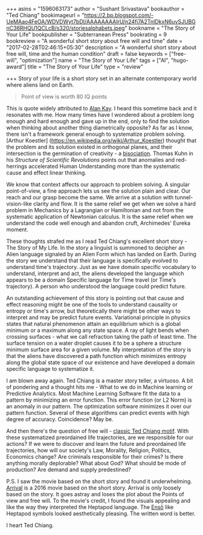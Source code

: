 +++
asins = "1596063173"
author = "Sushant Srivastava"
bookauthor = "Ted Chiang"
bookimageurl = "https://2.bp.blogspot.com/-UeMAao4FeOA/WDVDWyt7bDI/AAAAAAAAIrU/n24fi7A2TnIDkxN6uvSJUBGnC36RHQU1QCLcB/s320/storiesalphabets.jpeg"
bookname = "The Story of Your Life"
bookpublisher = "Subterranean Press"
bookrating = 9
bookreview = "A wonderful short story about free will and time"
date = "2017-02-28T02:46:15+05:30"
description = "A wonderful short story about free will, time and the human condition"
draft = false
keywords = ["free-will", "optimization"]
name = "The Story of Your Life"
tags = ["AI", "hugo-award"]
title = "The Story of Your Life"
type = "review"

+++
Story of your life is a short story set in an alternate contemporary world where
aliens land on Earth.

> Point of view is worth 80 IQ points

This is quote widely attributed to [Alan Kay](https://en.wikipedia.org/wiki/Alan_Kay). I heard this sometime
back and it resonates with me. How many times have I wondered about a problem
long enough and hard enough and gave up in the end, only to find the solution
when thinking about another thing diametrically opposite? As far as I know,
there isn't a framework general enough to systematize problem solving. [Arthur Koestler]
(https://en.wikipedia.org/wiki/Arthur_Koestler) thought that the problem and its solution existed in orthogonal planes, and
their intersection is the germination of creativity - a [bisociation](https://www.brainpickings.org/2013/05/20/arthur-koestler-creativity-bisociation/). Thomas Kuhn in his *Structure of Scientific Revolutions* points out that
anomalies and red-herrings accelerated Human Understanding more than the systematic
cause and effect linear thinking.

We know that context affects our approach to problem solving.
A singular point-of-view, a fine approach lets us see the solution plain
and clear. Our reach and our grasp become the same. We arrive at a solution
with tunnel-vision-like clarity and flow. It is the same relief we get when we solve a hard problem in Mechanics by a Lagrangian or Hamiltonian and not from the systematic
application of Newtonian calculus. It is the same relief when we understand the code
well enough and abandon cruft, Archimedes' Eureka moment.

These thoughts strafed me as I read Ted Chiang's excellent short story - The
Story of My Life. In the story a linguist is summoned to decipher an Alien language
signaled by an Alien Form which has landed on Earth. During the
story we understand that their language is specifically evolved to understand
time's trajectory. Just as we have domain specific vocabulary to understand,
interpret and act, the aliens developed the language which appears to be a domain
Specific language for Time travel (or Time's trajectory). A person who understood
the language could predict future.

An outstanding achievement of this story is pointing out that cause and effect reasoning
might be one of the tools to understand causality or entropy or time's arrow, but
theoretically there might be other ways to interpret and may be predict future events.
Variational principle in physics states that natural phenomenon attain an
equilibrium which is a global minimum or a maximum along any state space. A ray
of light bends when crossing surfaces - what we call refraction taking the
path of least time. The surface tension on a water droplet causes it to be
a sphere a structure minimum surface area for a given volume. My interpretation
of the story is that the aliens have discovered a path function which minimizes
entropy along the global state space of our existence and have developed a domain
specific language to systematize it.


I am blown away again. Ted Chiang is a master story teller, a virtuoso. A bit of pondering and a thought hits me - 
What to we do in Machine learning or Predictive Analytics. Most Machine Learning Software fit the data to a pattern by minimizing an error function. 
This error function (or L2 Norm) is an anomaly in our pattern. The optimization software minimizes it over our pattern function. Several of these algorithms can predict events with high degree of accuracy. Coincidence? May be.

And then there's the question of free will - [classic Ted Chiang motif](https://www.ssushant.in/2016/12/09/the-lifecycle-of-software-objects/). With these systematized preordained life trajectories, are we responsible for our actions?
If we were to discover and learn the future and preordained life trajectories,
how will our society's Law, Morality, Religion, Politics, Economics change?
Are criminals responsible for their crimes?
Is there anything morally deplorable?
What about God?
What should be mode of production? Are demand and supply predestined?


P.S. I saw the movie based on the short story and found it underwhelming. [Arrival](http://www.imdb.com/title/tt2543164) is a 2016 movie based
on the short story. Arrival is only loosely based on the story. It goes astray
and loses the plot about the Points of view and free will. To the movie's credit, I found the visuals appealing and like the way they interpreted the Heptapod language.
The [Ensō](https://en.wikipedia.org/wiki/Ens%C5%8D) like  Heptapod symbols looked aesthetically pleasing. The written word is better.


I heart Ted Chiang.
